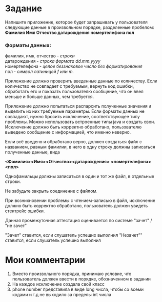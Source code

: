 # Задание
Напишите приложение, которое будет запрашивать у пользователя следующие данные в произвольном порядке, разделенные пробелом:
**Фамилия Имя Отчество датарождения номертелефона пол**

### Форматы данных:
фамилия, имя, отчество - *строки*\
датарождения - *строка формата dd.mm.yyyy*\
номертелефона - *целое беззнаковое число без форматирования*\
пол - *символ латиницей f или m.*

Приложение должно проверить введенные данные по количеству. Если количество не совпадает с требуемым, вернуть код ошибки, обработать его и показать пользователю сообщение, что он ввел меньше и больше данных, чем требуется.

Приложение должно попытаться распарсить полученные значения и выделить из них требуемые параметры. Если форматы данных не совпадают, нужно бросить исключение, соответствующее типу проблемы. Можно использовать встроенные типы java и создать свои. Исключение должно быть корректно обработано, пользователю выведено сообщение с информацией, что именно неверно.

Если всё введено и обработано верно, должен создаться файл с названием, равным фамилии, в него в одну строку должны записаться полученные данные, вида

**<Фамилия><Имя><Отчество><датарождения> <номертелефона><пол>**

Однофамильцы должны записаться в один и тот же файл, в отдельные строки.

Не забудьте закрыть соединение с файлом.

При возникновении проблемы с чтением-записью в файл, исключение должно быть корректно обработано, пользователь должен увидеть стектрейс ошибки.

Данная промежуточная аттестация оценивается по системе "зачет" / "не зачет"

"Зачет" ставится, если слушатель успешно выполнил
"Незачет"" ставится, если слушатель успешно выполнил

# Мои комментарии

1. Вместо произвольного порядка, принимаю условие, что пользователь должен ввести в порядке, обозначенном в задании
2. На каждое исключение создала свой класс
3. phone number представила в виде long числа, чтобы со всеми кодами и т.д не выходило за пределы int числа